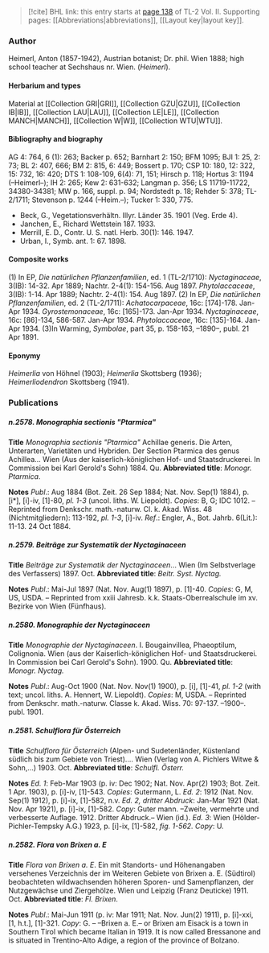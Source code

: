 > [!cite] BHL link: this entry starts at [page 138](https://www.biodiversitylibrary.org/item/103253#page/164/mode/1up) of TL-2 Vol. II.
> Supporting pages: [[Abbreviations|abbreviations]], [[Layout key|layout key]].

### Author

Heimerl, Anton (1857-1942), Austrian botanist; Dr. phil. Wien 1888; high school teacher at Sechshaus nr. Wien. (*Heimerl*).

#### Herbarium and types

Material at [[Collection GRI|GRI]], [[Collection GZU|GZU]], [[Collection IB|IB]], [[Collection LAU|LAU]], [[Collection LE|LE]], [[Collection MANCH|MANCH]], [[Collection W|W]], [[Collection WTU|WTU]].

#### Bibliography and biography

AG 4: 764, 6 (1): 263; Backer p. 652; Barnhart 2: 150; BFM 1095; BJI 1: 25, 2: 73; BL 2: 407, 666; BM 2: 815, 6: 449; Bossert p. 170; CSP 10: 180, 12: 322, 15: 732, 16: 420; DTS 1: 108-109, 6(4): 71, 151; Hirsch p. 118; Hortus 3: 1194 (–Heimerl–); IH 2: 265; Kew 2: 631-632; Langman p. 356; LS 11719-11722, 34380-34381; MW p. 166, suppl. p. 94; Nordstedt p. 18; Rehder 5: 378; TL-2/1711; Stevenson p. 1244 (–Heim.–); Tucker 1: 330, 775.
- Beck, G., Vegetationsverhältn. Illyr. Länder 35. 1901 (Veg. Erde 4).
- Janchen, E., Richard Wettstein 187. 1933.
- Merrill, E. D., Contr. U. S. natl. Herb. 30(1): 146. 1947.
- Urban, I., Symb. ant. 1: 67. 1898.

#### Composite works

(1) In EP, *Die natürlichen Pflanzenfamilien*, ed. 1 (TL-2/1710): *Nyctaginaceae*, 3(IB): 14-32. Apr 1889; Nachtr. 2-4(1): 154-156. Aug 1897. *Phytolaccaceae*, 3(IB): 1-14. Apr 1889; Nachtr. 2-4(1): 154. Aug 1897.
(2) In EP, *Die natürlichen Pflanzenfamilien*, ed. 2 (TL-2/1711):
*Achatocarpaceae*, 16c: \[174\]-178. Jan-Apr 1934.
*Gyrostemonaceae*, 16c: \[165\]-173. Jan-Apr 1934.
*Nyctaginaceae*, 16c: \[86\]-134, 586-587. Jan-Apr 1934.
*Phytolaccaceae*, 16c: \[135\]-164. Jan-Apr 1934.
(3)In Warming, *Symbolae*, part 35, p. 158-163, –1890–, publ. 21 Apr 1891.

#### Eponymy

*Heimerlia* von Höhnel (1903); *Heimerlia* Skottsberg (1936); *Heimerliodendron* Skottsberg (1941).

### Publications

##### n.2578. Monographia sectionis "Ptarmica"

**Title**
*Monographia sectionis "Ptarmica"* Achillae generis. Die Arten, Unterarten, Varietäten und Hybriden. Der Section Ptarmica des genus Achillea... Wien (Aus der kaiserlich-königlichen Hof- und Staatsdruckerei. In Commission bei Karl Gerold's Sohn) 1884. Qu.
**Abbreviated title**: *Monogr. Ptarmica*.

**Notes**
*Publ*.: Aug 1884 (Bot. Zeit. 26 Sep 1884; Nat. Nov. Sep(1) 1884), p. \[i\*\], \[i\]-iv, \[1\]-80, *pl. 1-3* (uncol. liths. W. Liepoldt). *Copies*: B, G; IDC 1012. – Reprinted from Denkschr. math.-naturw. Cl. k. Akad. Wiss. 48 (Nichtmitgliedern): 113-192, *pl. 1-3*, \[i\]-iv.
*Ref*.: Engler, A., Bot. Jahrb. 6(Lit.): 11-13. 24 Oct 1884.

##### n.2579. Beiträge zur Systematik der Nyctaginaceen

**Title**
*Beiträge zur Systematik der Nyctaginaceen*... Wien (Im Selbstverlage des Verfassers) 1897. Oct.
**Abbreviated title**: *Beitr. Syst. Nyctag.*

**Notes**
*Publ*.: Mai-Jul 1897 (Nat. Nov. Aug(1) 1897), p. \[1\]-40. *Copies*: G, M, US, USDA. – Reprinted from xxiii Jahresb. k.k. Staats-Oberrealschule im xv. Bezirke von Wien (Fünfhaus).

##### n.2580. Monographie der Nyctaginaceen

**Title**
*Monographie der Nyctaginaceen*. I. Bougainvillea, Phaeoptilum, Colignonia. Wien (aus der Kaiserlich-königlichen Hof- und Staatsdruckerei. In Commission bei Carl Gerold's Sohn). 1900. Qu.
**Abbreviated title**: *Monogr. Nyctag.*

**Notes**
*Publ*.: Aug-Oct 1900 (Nat. Nov. Nov(1) 1900), p. \[i\], \[1\]-41, *pl. 1-2* (with text; uncol. liths. A. Hennert, W. Liepoldt). *Copies*: M, USDA. – Reprinted from Denkschr. math.-naturw. Classe k. Akad. Wiss. 70: 97-137. –1900–. publ. 1901.

##### n.2581. Schulflora für Österreich

**Title**
*Schulflora für Österreich* (Alpen- und Sudetenländer, Küstenland südlich bis zum Gebiete von Triest).... Wien (Verlag von A. Pichlers Witwe & Sohn,...) 1903. Oct.
**Abbreviated title**: *Schulfl. Österr.*

**Notes**
*Ed. 1*: Feb-Mar 1903 (p. iv: Dec 1902; Nat. Nov. Apr(2) 1903; Bot. Zeit. 1 Apr. 1903), p. \[i\]-iv, \[1\]-543. *Copies*: Gutermann, L.
*Ed. 2*: 1912 (Nat. Nov. Sep(1) 1912), p. \[i\]-ix, \[1\]-582, n.v.
*Ed. 2, dritter Abdruck*: Jan-Mar 1921 (Nat. Nov. Apr 1921), p. \[i\]-ix, \[1\]-582. *Copy*: Guter mann. –Zweite, vermehrte und verbesserte Auflage. 1912. Dritter Abdruck.– Wien (id.).
*Ed. 3*: Wien (Hölder-Pichler-Tempsky A.G.) 1923, p. \[i\]-ix, \[1\]-582, *fig. 1-562. Copy*: U.

##### n.2582. Flora von Brixen a. E

**Title**
*Flora von Brixen a. E*. Ein mit Standorts- und Höhenangaben versehenes Verzeichnis der im Weiteren Gebiete von Brixen a. E. (Südtirol) beobachteten wildwachsenden höheren Sporen- und Samenpflanzen, der Nutzgewächse und Ziergehölze. Wien und Leipzig (Franz Deuticke) 1911. Oct.
**Abbreviated title**: *Fl. Brixen*.

**Notes**
*Publ*.: Mai-Jun 1911 (p. iv: Mar 1911; Nat. Nov. Jun(2) 1911), p. \[i\]-xxi, \[1, h.t.\], \[1\]-321.
*Copy*: G. – –Brixen a. E.– or Brixen am Eisack is a town in Southern Tirol which became Italian in 1919. It is now called Bressanone and is situated in Trentino-Alto Adige, a region of the province of Bolzano.

